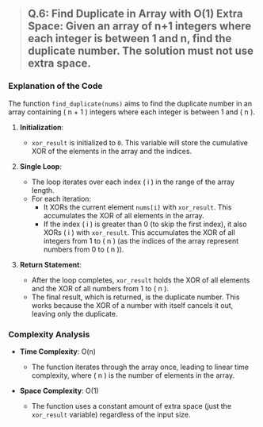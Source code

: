 >## Q.6: Find Duplicate in Array with O(1) Extra Space: Given an array of n+1 integers where each integer is between 1 and n, find the duplicate number. The solution must not use extra space. 

### Explanation of the Code

The function `find_duplicate(nums)` aims to find the duplicate number in an array containing \( n + 1 \) integers where each integer is between 1 and \( n \). 

1. **Initialization**: 
   - `xor_result` is initialized to `0`. This variable will store the cumulative XOR of the elements in the array and the indices.

2. **Single Loop**:
   - The loop iterates over each index \( i \) in the range of the array length.
   - For each iteration:
     - It XORs the current element `nums[i]` with `xor_result`. This accumulates the XOR of all elements in the array.
     - If the index \( i \) is greater than 0 (to skip the first index), it also XORs \( i \) with `xor_result`. This accumulates the XOR of all integers from 1 to \( n \) (as the indices of the array represent numbers from 0 to \( n \)).
   
3. **Return Statement**:
   - After the loop completes, `xor_result` holds the XOR of all elements and the XOR of all numbers from 1 to \( n \). 
   - The final result, which is returned, is the duplicate number. This works because the XOR of a number with itself cancels it out, leaving only the duplicate.

### Complexity Analysis

- **Time Complexity**: O(n)
  - The function iterates through the array once, leading to linear time complexity, where \( n \) is the number of elements in the array.

- **Space Complexity**: O(1)
  - The function uses a constant amount of extra space (just the `xor_result` variable) regardless of the input size.

